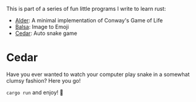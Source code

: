 This is part of a series of fun little programs I write to learn rust:

- [Alder](https://github.com/coijanovic/alder): A minimal implementation of Conway's Game of Life
- [Balsa](https://github.com/coijanovic/balsa): Image to Emoji
- [Cedar](https://github.com/coijanovic/cedar): Auto snake game

# Cedar

Have you ever wanted to watch your computer play snake in a somewhat clumsy fashion?
Here you go!

`cargo run` and enjoy! 🐍
